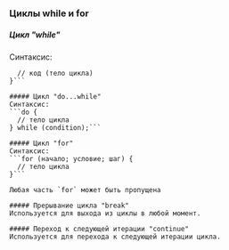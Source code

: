 ### Циклы while и for

##### Цикл "while"
Синтаксис:
```while (condition) {
  // код (тело цикла)
}```

##### Цикл "do...while"
Синтаксис:
```do {
  // тело цикла
} while (condition);```

##### Цикл "for"
Синтаксис:
```for (начало; условие; шаг) {
  // тело цикла
}```

Любая часть `for` может быть пропущена

##### Прерывание цикла "break"
Используется для выхода из циклы в любой момент.

##### Переход к следующей итерации "continue"
Используется для перехода к следующей итерации цикла.
